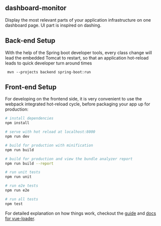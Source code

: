## dashboard-monitor

Display the most relevant parts of your application infrastructure on one dashboard page.
UI part is inspired on dashing.
 
## Back-end Setup

With the help of the Spring boot developer tools, every class change will lead the embedded 
Tomcat to restart, so that an application hot-reload leads to quick developer turn around times 

     mvn --projects backend spring-boot:run
     

## Front-end Setup

For developing on the frontend side, it is very convenient to use the
webpack integrated hot-reload cycle, before packaging your app up for production:

``` bash
# install dependencies
npm install

# serve with hot reload at localhost:8000
npm run dev

# build for production with minification
npm run build

# build for production and view the bundle analyzer report
npm run build --report

# run unit tests
npm run unit

# run e2e tests
npm run e2e

# run all tests
npm test
```

For detailed explanation on how things work, checkout the [guide](http://vuejs-templates.github.io/webpack/) 
and [docs for vue-loader](http://vuejs.github.io/vue-loader).
